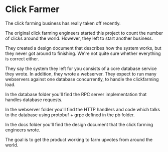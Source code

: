 # Click Farmer

The click farming business has really taken off recently.

The original click farming engineers started this project to count the number of
clicks around the world. However, they left to start another business.

They created a design document that describes how the system works, but they never
got around to finishing. We're not quite sure whether everything is correct either.

They say the system they left for you consists of a core database service they
wrote. In addition, they wrote a webserver. They expect to run many webservers
against one database concurrently, to handle the clickfarming load.

In the database folder you'll find the RPC server implementation that handles
database requests.

In the webserver folder you'll find the HTTP handlers and code which talks to
the database using protobuf + grpc defined in the pb folder.

In the docs folder you'll find the design document that the click farming
engineers wrote.

The goal is to get the product working to farm upvotes from around the world.
